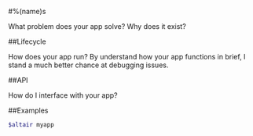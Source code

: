 #%(name)s

What problem does your app solve? Why does it exist?

##Lifecycle

How does your app run? By understand how your app functions in brief, I stand a much better chance at debugging issues.

##API

How do I interface with your app?

##Examples

```bash
$altair myapp
```
